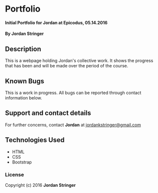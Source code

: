 # Portfolio

#### Initial Portfolio for Jordan at Epicodus, 05.14.2016

#### By Jordan Stringer

## Description

This is a webpage holding Jordan's collective work. It shows the progress that has been and will be made over the period of the course.

## Known Bugs

This is a work in progress. All bugs can be reported through contact information below.

## Support and contact details

For further concerns, contact **Jordan** at <jordankstringer@gmail.com>

## Technologies Used

* HTML
* CSS
* Bootstrap

### License

Copyright (c) 2016 **Jordan Stringer**
